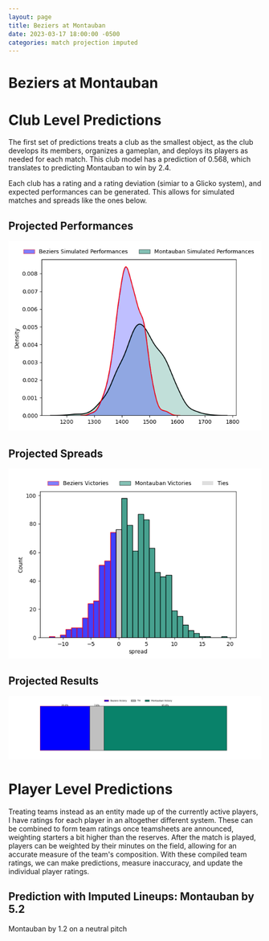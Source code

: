 ```yaml
---  
layout: page  
title: Beziers at Montauban  
date: 2023-03-17 18:00:00 -0500  
categories: match projection imputed  
---
```

# Beziers at Montauban

# Club Level Predictions


The first set of predictions treats a club as the smallest object, as the club develops its members, organizes a gameplan, and deploys its players as needed for each match. This club model has a prediction of 0.568, which translates to predicting Montauban to win by 2.4.

Each club has a rating and a rating deviation (simiar to a Glicko system), and expected performances can be generated. This allows for simulated matches and spreads like the ones below.
## Projected Performances


![Projected Performances](plots/performances_2023-03-17-Montauban-Beziers.png)
## Projected Spreads


![Projected Spreads](plots/spreads_2023-03-17-Montauban-Beziers.png)
## Projected Results


![Projected Results](plots/resultbar_2023-03-17-Montauban-Beziers.png)
# Player Level Predictions


Treating teams instead as an entity made up of the currently active players, I have ratings for each player in an altogether different system. These can be combined to form team ratings once teamsheets are announced, weighting starters a bit higher than the reserves. After the match is played, players can be weighted by their minutes on the field, allowing for an accurate measure of the team's composition. With these compiled team ratings, we can make predictions, measure inaccuracy, and update the individual player ratings.
## Prediction with Imputed Lineups: Montauban by 5.2


Montauban by 1.2 on a neutral pitch

